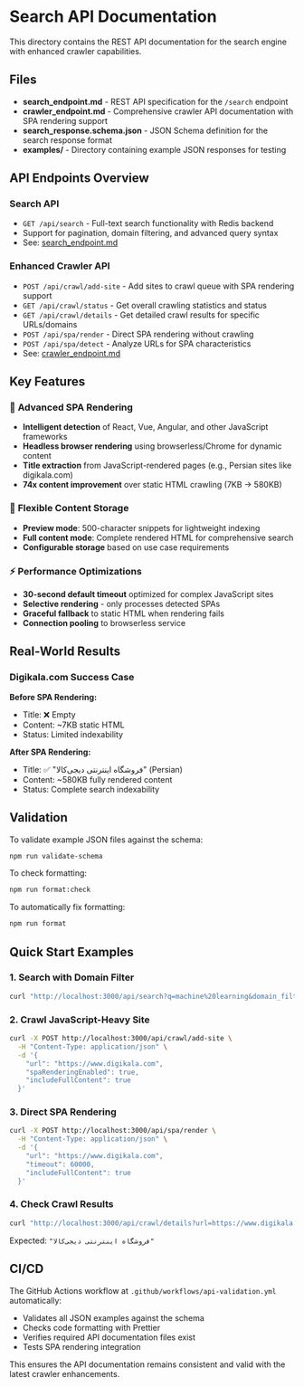 # Search API Documentation

This directory contains the REST API documentation for the search engine with enhanced crawler capabilities.

## Files

- **search_endpoint.md** - REST API specification for the `/search` endpoint
- **crawler_endpoint.md** - Comprehensive crawler API documentation with SPA rendering support
- **search_response.schema.json** - JSON Schema definition for the search response format
- **examples/** - Directory containing example JSON responses for testing

## API Endpoints Overview

### Search API
- `GET /api/search` - Full-text search functionality with Redis backend
- Support for pagination, domain filtering, and advanced query syntax
- See: [search_endpoint.md](./search_endpoint.md)

### Enhanced Crawler API  
- `POST /api/crawl/add-site` - Add sites to crawl queue with SPA rendering support
- `GET /api/crawl/status` - Get overall crawling statistics and status  
- `GET /api/crawl/details` - Get detailed crawl results for specific URLs/domains
- `POST /api/spa/render` - Direct SPA rendering without crawling
- `POST /api/spa/detect` - Analyze URLs for SPA characteristics
- See: [crawler_endpoint.md](./crawler_endpoint.md)

## Key Features

### 🚀 **Advanced SPA Rendering**
- **Intelligent detection** of React, Vue, Angular, and other JavaScript frameworks
- **Headless browser rendering** using browserless/Chrome for dynamic content
- **Title extraction** from JavaScript-rendered pages (e.g., Persian sites like digikala.com)
- **74x content improvement** over static HTML crawling (7KB → 580KB)

### 🎯 **Flexible Content Storage**
- **Preview mode**: 500-character snippets for lightweight indexing
- **Full content mode**: Complete rendered HTML for comprehensive search
- **Configurable storage** based on use case requirements

### ⚡ **Performance Optimizations**
- **30-second default timeout** optimized for complex JavaScript sites
- **Selective rendering** - only processes detected SPAs
- **Graceful fallback** to static HTML when rendering fails
- **Connection pooling** to browserless service

## Real-World Results

### Digikala.com Success Case
**Before SPA Rendering:**
- Title: ❌ Empty
- Content: ~7KB static HTML
- Status: Limited indexability

**After SPA Rendering:**
- Title: ✅ "فروشگاه اینترنتی دیجی‌کالا" (Persian)
- Content: ~580KB fully rendered content
- Status: Complete search indexability

## Validation

To validate example JSON files against the schema:

```bash
npm run validate-schema
```

To check formatting:

```bash
npm run format:check
```

To automatically fix formatting:

```bash
npm run format
```

## Quick Start Examples

### 1. Search with Domain Filter
```bash
curl "http://localhost:3000/api/search?q=machine%20learning&domain_filter=arxiv.org"
```

### 2. Crawl JavaScript-Heavy Site
```bash
curl -X POST http://localhost:3000/api/crawl/add-site \
  -H "Content-Type: application/json" \
  -d '{
    "url": "https://www.digikala.com",
    "spaRenderingEnabled": true,
    "includeFullContent": true
  }'
```

### 3. Direct SPA Rendering
```bash
curl -X POST http://localhost:3000/api/spa/render \
  -H "Content-Type: application/json" \
  -d '{
    "url": "https://www.digikala.com",
    "timeout": 60000,
    "includeFullContent": true
  }'
```

### 4. Check Crawl Results
```bash
curl "http://localhost:3000/api/crawl/details?url=https://www.digikala.com" | jq '.logs[0].title'
```

Expected: `"فروشگاه اینترنتی دیجی‌کالا"`

## CI/CD

The GitHub Actions workflow at `.github/workflows/api-validation.yml` automatically:
- Validates all JSON examples against the schema
- Checks code formatting with Prettier
- Verifies required API documentation files exist
- Tests SPA rendering integration

This ensures the API documentation remains consistent and valid with the latest crawler enhancements. 